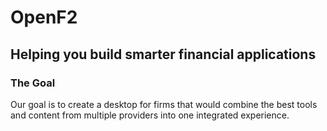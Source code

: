OpenF2
======

## Helping you build smarter financial applications ##

### The Goal ###

Our goal is to create a desktop for firms that would combine the best tools and content from multiple providers into one integrated experience.